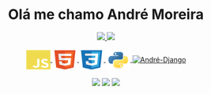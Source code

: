 <h1 align="center">Olá me chamo André Moreira</h1>
<div align="center">
  <a href="https://github.com/AndreMoreira00">
  <img height="180em" src="https://github-readme-stats.vercel.app/api?username=AndreMoreira00&show_icons=true&theme=dracula&include_all_commits=true&count_private=true"/>
  <img height="140em" src="https://github-readme-stats.vercel.app/api/top-langs/?username=AndreMoreira00&layout=compact&langs_count=7&theme=dracula"/>
</div>
<div style="display: inline_block", align="center"><br>
  <img align="center" alt="André-Js" height="40" width="50" src="https://raw.githubusercontent.com/devicons/devicon/master/icons/javascript/javascript-plain.svg">
  <img align="center" alt="André-HTML" height="40" width="50" src="https://raw.githubusercontent.com/devicons/devicon/master/icons/html5/html5-original.svg">
  <img align="center" alt="André-CSS" height="40" width="50" src="https://raw.githubusercontent.com/devicons/devicon/master/icons/css3/css3-original.svg">
  <img align="center" alt="André-Python" height="40" width="50" src="https://raw.githubusercontent.com/devicons/devicon/master/icons/python/python-original.svg">
  <img align="center" alt="André-Django" height="40" width="50" src="https://blog.education-ecosystem.com/wp-content/uploads/2018/12/4-1_hlpjj3.png">
</div>
<br>
<div align="center"> 
  <a href=https://www.instagram.com/catatal_55/ target="_blank"><img src="https://img.shields.io/badge/-Instagram-%23E4405F?style=for-the-badge&logo=instagram&logoColor=white" target="_blank"></a>
  <a href = "mailto:andremoreira102030@gmail.com"><img src="https://img.shields.io/badge/-Gmail-%23333?style=for-the-badge&logo=gmail&logoColor=white" target="_blank"></a>
  <a href=https://www.linkedin.com/in/andré-moreira-8a40251a0 target="_blank"><img src="https://img.shields.io/badge/-LinkedIn-%230077B5?style=for-the-badge&logo=linkedin&logoColor=white" target="_blank"></a> 
</div>
